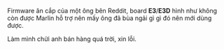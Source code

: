 Firmware ăn cắp của một ông bên Reddit, board **E3**/**E3D** hình như không còn được Marlin hỗ trợ nên mấy ông đã bùa ngải gì gì đó nên mới dùng được.

Làm mình chửi anh bán hàng quá trời, xin lỗi.
